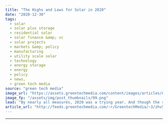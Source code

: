 ```yaml
---
title: "The Highs and Lows for Solar in 2020"
date: "2020-12-30"
tags: 
  - solar
  - solar plus storage 
  - residential solar
  - solar finance &amp; vc
  - solar projects
  - markets &amp; policy
  - manufacturing
  - utility scale solar
  - technology
  - energy storage
  - energy
  - policy
  - news,
  - green tech media
source: "green tech media"
image_url: "https://assets.greentechmedia.com/content/images/articles/California_Solar_Home_Residential_Rooftop_Installation_XL_Shutterstock.jpg"
image_fp: "/assets/img/post_thumbnails/99.png"
lead: "By nearly all measures, 2020 was a trying year. And though the solar industry will end the year with more stability than most sectors of the economy — Wood Mackenzie projects 43 percent growth this year — the year still sowed uncertainty and confusio ..."
article_url: "http://feeds.greentechmedia.com/~r/GreentechMedia/~3/zhv5Kb_oFAg/the-highs-and-lows-for-solar-in-2020"
---
```


---
